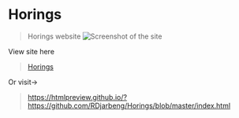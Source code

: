 # Horings
> Horings website
![Screenshot of the site](https://user-images.githubusercontent.com/57795443/147582358-c2270755-551f-4573-b800-3fb8f692c0b7.png)


View site here
> [Horings](https://horingsfinance.netlify.app/)

Or visit->
> https://htmlpreview.github.io/?https://github.com/RDjarbeng/Horings/blob/master/index.html

